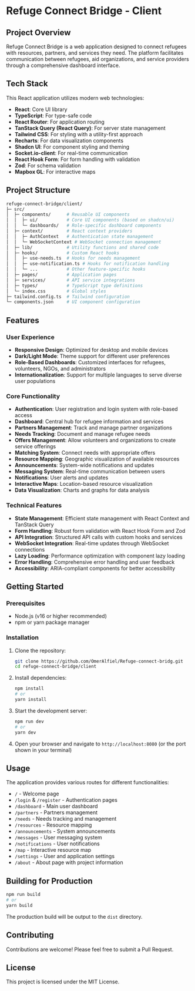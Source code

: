 # Refuge Connect Bridge - Client

## Project Overview

Refuge Connect Bridge is a web application designed to connect refugees with resources, partners, and services they need. The platform facilitates communication between refugees, aid organizations, and service providers through a comprehensive dashboard interface.

## Tech Stack

This React application utilizes modern web technologies:

- **React**: Core UI library
- **TypeScript**: For type-safe code
- **React Router**: For application routing
- **TanStack Query (React Query)**: For server state management
- **Tailwind CSS**: For styling with a utility-first approach
- **Recharts**: For data visualization components
- **Shadcn UI**: For component styling and theming
- **Socket.io-client**: For real-time communication
- **React Hook Form**: For form handling with validation
- **Zod**: For schema validation
- **Mapbox GL**: For interactive maps

## Project Structure

```bash
refuge-connect-bridge/client/
├─ src/
│  ├─ components/      # Reusable UI components
│  │  ├─ ui/           # Core UI components (based on shadcn/ui)
│  │  └─ dashboards/   # Role-specific dashboard components
│  ├─ context/         # React context providers
│  │  ├─ AuthContext   # Authentication state management
│  │  └─ WebSocketContext # WebSocket connection management
│  ├─ lib/             # Utility functions and shared code
│  ├─ hooks/           # Custom React hooks
│  │  ├─ use-needs.ts  # Hooks for needs management
│  │  ├─ use-notification.ts # Hooks for notification handling
│  │  └─ ...           # Other feature-specific hooks
│  ├─ pages/           # Application pages
│  ├─ services/        # API service integrations
│  ├─ types/           # TypeScript type definitions
│  └─ index.css        # Global styles
├─ tailwind.config.ts  # Tailwind configuration
└─ components.json     # UI component configuration
```

## Features

### User Experience

- **Responsive Design**: Optimized for desktop and mobile devices
- **Dark/Light Mode**: Theme support for different user preferences
- **Role-Based Dashboards**: Customized interfaces for refugees, volunteers, NGOs, and administrators
- **Internationalization**: Support for multiple languages to serve diverse user populations

### Core Functionality

- **Authentication**: User registration and login system with role-based access
- **Dashboard**: Central hub for refugee information and services
- **Partners Management**: Track and manage partner organizations
- **Needs Tracking**: Document and manage refugee needs
- **Offers Management**: Allow volunteers and organizations to create service offerings
- **Matching System**: Connect needs with appropriate offers
- **Resource Mapping**: Geographic visualization of available resources
- **Announcements**: System-wide notifications and updates
- **Messaging System**: Real-time communication between users
- **Notifications**: User alerts and updates
- **Interactive Maps**: Location-based resource visualization
- **Data Visualization**: Charts and graphs for data analysis

### Technical Features

- **State Management**: Efficient state management with React Context and TanStack Query
- **Form Handling**: Robust form validation with React Hook Form and Zod
- **API Integration**: Structured API calls with custom hooks and services
- **WebSocket Integration**: Real-time updates through WebSocket connections
- **Lazy Loading**: Performance optimization with component lazy loading
- **Error Handling**: Comprehensive error handling and user feedback
- **Accessibility**: ARIA-compliant components for better accessibility

## Getting Started

### Prerequisites

- Node.js (v16 or higher recommended)
- npm or yarn package manager

### Installation

1. Clone the repository:

   ```bash
   git clone https://github.com/OmerAlfiel/Refuge-connect-bridg.git
   cd refuge-connect-bridge/client
   ```

2. Install dependencies:

   ```bash
   npm install
   # or
   yarn install
   ```

3. Start the development server:

   ```bash
   npm run dev
   # or
   yarn dev
   ```

4. Open your browser and navigate to `http://localhost:8080` (or the port shown in your terminal)

## Usage

The application provides various routes for different functionalities:

- `/` - Welcome page
- `/login` & `/register` - Authentication pages
- `/dashboard` - Main user dashboard
- `/partners` - Partners management
- `/needs` - Needs tracking and management
- `/resources` - Resource mapping
- `/announcements` - System announcements
- `/messages` - User messaging system
- `/notifications` - User notifications
- `/map` - Interactive resource map
- `/settings` - User and application settings
- `/about` - About page with project information

## Building for Production

```bash
npm run build
# or
yarn build
```

The production build will be output to the `dist` directory.

## Contributing

Contributions are welcome! Please feel free to submit a Pull Request.

## License

This project is licensed under the MIT License.
